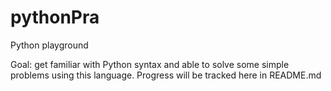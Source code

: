 # pythonPra
Python playground

Goal: get familiar with Python syntax and able to solve some simple problems using this language.
Progress will be tracked here in README.md